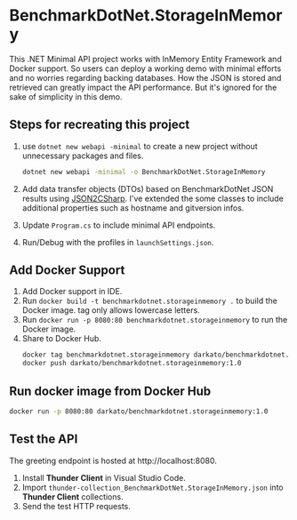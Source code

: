 ﻿# BenchmarkDotNet.StorageInMemory

This .NET Minimal API project works with InMemory Entity Framework and Docker support. So users can deploy a working demo with minimal efforts and no worries regarding backing databases. How the JSON is stored and retrieved can greatly impact the API performance. But it's ignored for the sake of simplicity in this demo.

## Steps for recreating this project

1. use `dotnet new webapi -minimal` to create a new project without unnecessary packages and files.

    ```bash
    dotnet new webapi -minimal -o BenchmarkDotNet.StorageInMemory
    ```

2. Add data transfer objects (DTOs) based on BenchmarkDotNet JSON results using [JSON2CSharp](https://json2csharp.com/). I've extended the some classes to include additional properties such as hostname and gitversion infos.
3. Update `Program.cs` to include minimal API endpoints.
4. Run/Debug with the profiles in `launchSettings.json`.

## Add Docker Support

1. Add Docker support in IDE.
2. Run `docker build -t benchmarkdotnet.storageinmemory .` to build the Docker image. tag only allows lowercase letters.
3. Run `docker run -p 8080:80 benchmarkdotnet.storageinmemory` to run the Docker image.
4. Share to Docker Hub.
   ```bash
   docker tag benchmarkdotnet.storageinmemory darkato/benchmarkdotnet.storageinmemory:1.0
   docker push darkato/benchmarkdotnet.storageinmemory:1.0
   ```

## Run docker image from Docker Hub

```bash
docker run -p 8080:80 darkato/benchmarkdotnet.storageinmemory:1.0
```

## Test the API

The greeting endpoint is hosted at http://localhost:8080.

1. Install **Thunder Client** in Visual Studio Code.
2. Import `thunder-collection_BenchmarkDotNet.StorageInMemory.json` into **Thunder Client** collections.
3. Send the test HTTP requests.
